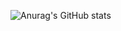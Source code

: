 ![Anurag's GitHub stats](https://github-readme-stats.vercel.app/api?username=OCharnyshevich&count_private=true)
